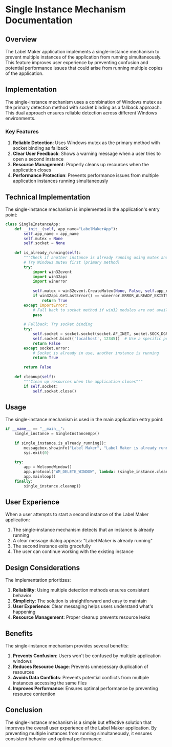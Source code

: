 # Single Instance Mechanism Documentation

## Overview

The Label Maker application implements a single-instance mechanism to prevent multiple instances of the application from running simultaneously. This feature improves user experience by preventing confusion and potential performance issues that could arise from running multiple copies of the application.

## Implementation

The single-instance mechanism uses a combination of Windows mutex as the primary detection method with socket binding as a fallback approach. This dual approach ensures reliable detection across different Windows environments.

### Key Features

1. **Reliable Detection**: Uses Windows mutex as the primary method with socket binding as fallback
2. **Clear User Feedback**: Shows a warning message when a user tries to open a second instance
3. **Resource Management**: Properly cleans up resources when the application closes
4. **Performance Protection**: Prevents performance issues from multiple application instances running simultaneously

## Technical Implementation

The single-instance mechanism is implemented in the application's entry point:

```python
class SingleInstanceApp:
    def __init__(self, app_name="LabelMakerApp"):
        self.app_name = app_name
        self.mutex = None
        self.socket = None
        
    def is_already_running(self):
        """Check if another instance is already running using mutex and socket"""
        # Try Windows mutex first (primary method)
        try:
            import win32event
            import win32api
            import winerror
            
            self.mutex = win32event.CreateMutex(None, False, self.app_name)
            if win32api.GetLastError() == winerror.ERROR_ALREADY_EXISTS:
                return True
        except ImportError:
            # Fall back to socket method if win32 modules are not available
            pass
            
        # Fallback: Try socket binding
        try:
            self.socket = socket.socket(socket.AF_INET, socket.SOCK_DGRAM)
            self.socket.bind(('localhost', 12345))  # Use a specific port for the app
            return False
        except socket.error:
            # Socket is already in use, another instance is running
            return True
            
        return False
        
    def cleanup(self):
        """Clean up resources when the application closes"""
        if self.socket:
            self.socket.close()
```

## Usage

The single-instance mechanism is used in the main application entry point:

```python
if __name__ == "__main__":
    single_instance = SingleInstanceApp()
    
    if single_instance.is_already_running():
        messagebox.showinfo("Label Maker", "Label Maker is already running")
        sys.exit(0)
    
    try:
        app = WelcomeWindow()
        app.protocol("WM_DELETE_WINDOW", lambda: (single_instance.cleanup(), app.destroy()))
        app.mainloop()
    finally:
        single_instance.cleanup()
```

## User Experience

When a user attempts to start a second instance of the Label Maker application:

1. The single-instance mechanism detects that an instance is already running
2. A clear message dialog appears: "Label Maker is already running"
3. The second instance exits gracefully
4. The user can continue working with the existing instance

## Design Considerations

The implementation prioritizes:

1. **Reliability**: Using multiple detection methods ensures consistent behavior
2. **Simplicity**: The solution is straightforward and easy to maintain
3. **User Experience**: Clear messaging helps users understand what's happening
4. **Resource Management**: Proper cleanup prevents resource leaks

## Benefits

The single-instance mechanism provides several benefits:

1. **Prevents Confusion**: Users won't be confused by multiple application windows
2. **Reduces Resource Usage**: Prevents unnecessary duplication of resources
3. **Avoids Data Conflicts**: Prevents potential conflicts from multiple instances accessing the same files
4. **Improves Performance**: Ensures optimal performance by preventing resource contention

## Conclusion

The single-instance mechanism is a simple but effective solution that improves the overall user experience of the Label Maker application. By preventing multiple instances from running simultaneously, it ensures consistent behavior and optimal performance.
